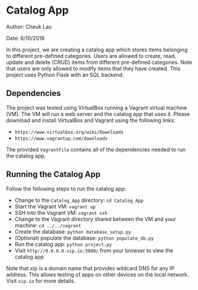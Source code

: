 # Catalog App

Author: Cheuk Lau

Date: 6/10/2018

In this project, we are creating a catalog app which stores items belonging to different pre-defined categories. Users are allowed to create, read, update and delete (CRUD) items from different pre-defined categories. Note that users are only allowed to modify items that they have created. This project uses Python Flask with an SQL backend.

## Dependencies

The project was tested using VirtualBox running a Vagrant virtual machine (VM). The VM will run a web server and the catalog app that uses it. Please download and install VirtualBox and Vagrant using the following links:

- `https://www.virtualbox.org/wiki/Downloads`
- `https://www.vagrantup.com/downloads`

The provided `VagrantFile` contains all of the dependencies needed to run the catalog app.

## Running the Catalog App

Follow the following steps to run the catalog app:

- Change to the `Catalog_App` directory: `cd Catalog_App`
- Start the Vagrant VM: `vagrant up`
- SSH into the Vagrant VM: `vagrant ssh`
- Change to the Vagrant directory shared between the VM and your machine: `cd ../../vagrant`
- Create the database: `python database_setup.py`
- (Optional) populate the database: `python populate_db.py`
- Run the catalog app: `python project.py`
- Visit `http://0.0.0.0.xip.io:5000/` from your browser to view the catalog app

Note that xip is a domain name that provides wildcard DNS for any IP address. This allows testing of apps on other devices on the local network. Visit `xip.io` for more details.
